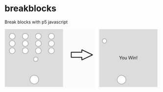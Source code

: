 # breakblocks
Break blocks with p5 javascript

![print screen do jogo](https://raw.githubusercontent.com/yudiaguena/breakblocks/main/pong.jpg)
